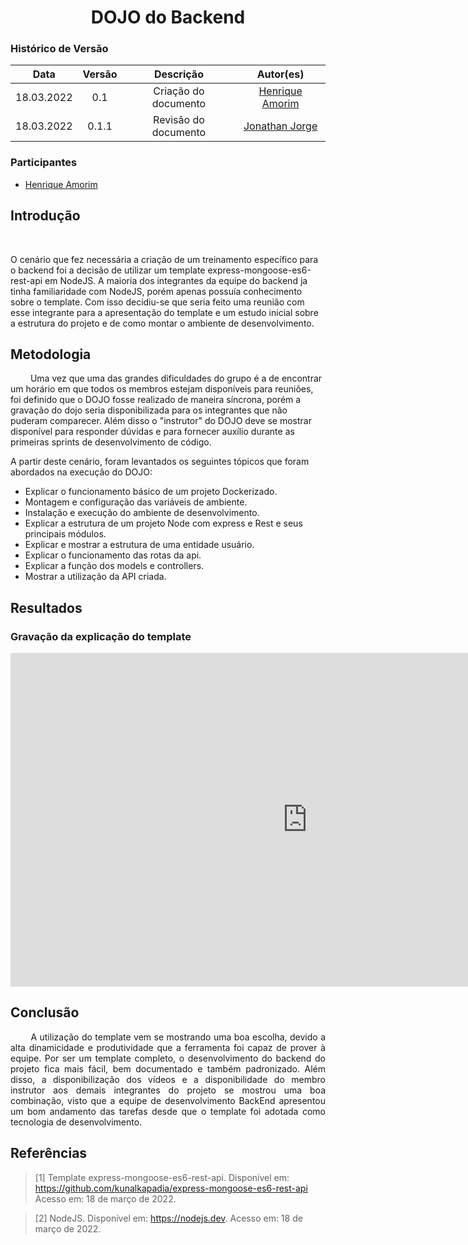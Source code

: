 # <center> DOJO do Backend

### Histórico de Versão
|    Data    | Versão | Descrição            | Autor(es)       |
| :--------: | :----: | :------------------: | :-------------: |
| 18.03.2022 |  0.1   | Criação do documento | [Henrique Amorim](https://github.com/HenriqueAmorim20)  |
| 18.03.2022 | 0.1.1  | Revisão do documento | [Jonathan Jorge](https://github.com/Jonathan-Oliveira) |

### Participantes

*  [Henrique Amorim](https://github.com/HenriqueAmorim20)

## Introdução

<p align="justify">&emsp;&emsp;

O cenário que fez necessária a criação de um treinamento específico para o backend foi a decisão de utilizar um template express-mongoose-es6-rest-api em NodeJS. A maioria dos integrantes da equipe do backend ja tinha familiaridade com NodeJS, porém apenas possuía conhecimento sobre o template. Com isso decidiu-se que seria feito uma reunião com esse integrante para a apresentação do template e um estudo inicial sobre a estrutura do projeto e de como montar o ambiente de desenvolvimento.
</p>

##  Metodologia

&emsp;&emsp; 
Uma vez que uma das grandes dificuldades do grupo é a de encontrar um horário em que todos os membros estejam disponíveis para reuniões, foi definido que o DOJO fosse realizado de maneira síncrona, porém a gravação do dojo seria disponibilizada para os integrantes que não puderam comparecer. Além disso o "instrutor" do DOJO deve se mostrar disponível para responder dúvidas e para fornecer auxílio durante as primeiras sprints de desenvolvimento de código.

A partir deste cenário, foram levantados os seguintes tópicos que foram abordados na execução do DOJO:

* Explicar o funcionamento básico de um projeto Dockerizado.
* Montagem e configuração das variáveis de ambiente.
* Instalação e execução do ambiente de desenvolvimento.
* Explicar a estrutura de um projeto Node com express e Rest e seus principais módulos.
* Explicar e mostrar a estrutura de uma entidade usuário.
* Explicar o funcionamento das rotas da api.
* Explicar a função dos models e controllers.
* Mostrar a utilização da API criada.

## Resultados

###  Gravação da explicação do template

<p align='center'>
    <iframe width="949" height="534" src="https://www.youtube.com/embed/KrtVrG1KZ_Q" title="YouTube video player" frameborder="0" allow="accelerometer; autoplay; clipboard-write; encrypted-media; gyroscope; picture-in-picture" allowfullscreen></iframe>
</p>

## Conclusão

<p align="justify">&emsp;&emsp;
A utilização do template vem se mostrando uma boa escolha, devido a alta dinamicidade e produtividade que a ferramenta foi capaz de prover à equipe.
Por ser um template completo, o desenvolvimento do backend do projeto fica mais fácil, bem documentado e também padronizado. Além disso, a disponibilização dos vídeos e a disponibilidade do membro instrutor aos demais integrantes do projeto se mostrou uma boa combinação, visto que a equipe de desenvolvimento BackEnd apresentou um bom andamento das tarefas desde que o template foi adotada como tecnologia de desenvolvimento.
</p>

## Referências

> [1] Template express-mongoose-es6-rest-api. Disponível em: <https://github.com/kunalkapadia/express-mongoose-es6-rest-api> Acesso em:  18 de março de 2022.

> [2] NodeJS. Disponível em: <https://nodejs.dev>. Acesso em: 18 de março de 2022.
